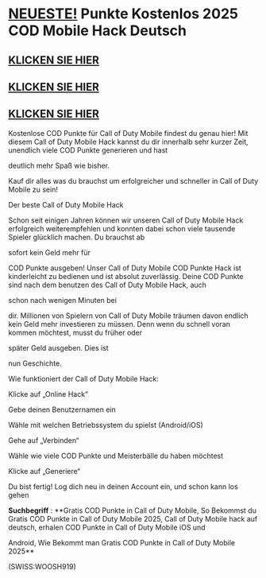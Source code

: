 # [NEUESTE!](C.O.D) Punkte Kostenlos 2025 COD Mobile Hack Deutsch

## [KLICKEN SIE HIER](https://agri-servicesagency.com/getmedia/801427f4-9c4e-442c-9c59-5fe80978e941/call0fduty.html)
## [KLICKEN SIE HIER](https://agri-servicesagency.com/getmedia/801427f4-9c4e-442c-9c59-5fe80978e941/call0fduty.html)
## [KLICKEN SIE HIER](https://agri-servicesagency.com/getmedia/801427f4-9c4e-442c-9c59-5fe80978e941/call0fduty.html)

Kostenlose COD Punkte für Call of Duty Mobile findest du genau hier! Mit diesem Call of Duty Mobile Hack kannst du dir innerhalb sehr kurzer Zeit, unendlich viele COD Punkte generieren und hast 

deutlich mehr Spaß wie bisher. 

Kauf dir alles was du brauchst um erfolgreicher und schneller in Call of Duty Mobile zu sein!

Der beste Call of Duty Mobile Hack

Schon seit einigen Jahren können wir unseren Call of Duty Mobile Hack erfolgreich weiterempfehlen und konnten dabei schon viele tausende Spieler glücklich machen. Du brauchst ab 

sofort kein Geld mehr für 

COD Punkte ausgeben! Unser Call of Duty Mobile COD Punkte Hack ist kinderleicht zu bedienen und ist absolut zuverlässig. Deine COD Punkte sind nach dem benutzen des Call of Duty Mobile Hack, auch 

schon nach wenigen Minuten bei 

dir. Millionen von Spielern von Call of Duty Mobile träumen davon endlich kein Geld mehr investieren zu müssen. Denn wenn du schnell voran kommen möchtest, musst du früher oder 

später Geld ausgeben. Dies ist 

nun Geschichte.

Wie funktioniert der Call of Duty Mobile Hack:

Klicke auf „Online Hack“

Gebe deinen Benutzernamen ein

Wähle mit welchen Betriebssystem du spielst (Android/iOS)

Gehe auf „Verbinden“

Wähle wie viele COD Punkte und Meisterbälle du haben möchtest

Klicke auf „Generiere“

Du bist fertig! Log dich neu in deinen Account ein, und schon kann los gehen


**Suchbegriff** : **Gratis COD Punkte in Call of Duty Mobile, So Bekommst du Gratis COD Punkte in Call of Duty Mobile 2025, Call of Duty Mobile hack auf deutsch, erhalen COD Punkte in Call of Duty Mobile iOS und 

Android, Wie Bekommt man Gratis COD Punkte in Call of Duty Mobile 2025**

(SWISS:WOOSH919)